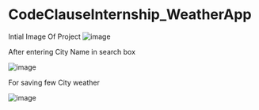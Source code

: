 # CodeClauseInternship_WeatherApp

Intial Image Of Project
![image](https://github.com/user-attachments/assets/2712e8b0-54b4-400c-a64d-123194468190)


After entering City Name in search box

![image](https://github.com/user-attachments/assets/2036f38b-46ff-41f5-b509-cb5a85eaf172)


For saving few City weather 

![image](https://github.com/user-attachments/assets/86e899a8-149c-4108-b44a-677b4670c5e2)





